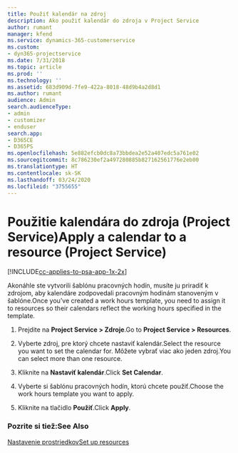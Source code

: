 ```yaml
---
title: Použiť kalendár na zdroj
description: Ako použiť kalendár do zdroja v Project Service
author: rumant
manager: kfend
ms.service: dynamics-365-customerservice
ms.custom:
- dyn365-projectservice
ms.date: 7/31/2018
ms.topic: article
ms.prod: ''
ms.technology: ''
ms.assetid: 683d909d-7fe9-422a-8018-48d9b4a2d8d1
ms.author: rumant
audience: Admin
search.audienceType:
- admin
- customizer
- enduser
search.app:
- D365CE
- D365PS
ms.openlocfilehash: 5e882efcb0dc8a73bbdea2e52a407edc5a761e02
ms.sourcegitcommit: 8c786230ef2a497280885b827162561776e2eb00
ms.translationtype: HT
ms.contentlocale: sk-SK
ms.lasthandoff: 03/24/2020
ms.locfileid: "3755655"
---
```

# <a name="apply-a-calendar-to-a-resource-project-service"></a><span data-ttu-id="f1c9f-103">Použitie kalendára do zdroja (Project Service)</span><span class="sxs-lookup"><span data-stu-id="f1c9f-103">Apply a calendar to a resource (Project Service)</span></span>

[!INCLUDE[cc-applies-to-psa-app-1x-2x](../includes/cc-applies-to-psa-app-1x-2x.md)]

<span data-ttu-id="f1c9f-104">Akonáhle ste vytvorili šablónu pracovných hodín, musíte ju priradiť k zdrojom, aby kalendáre zodpovedali pracovným hodinám stanoveným v šablóne.</span><span class="sxs-lookup"><span data-stu-id="f1c9f-104">Once you’ve created a work hours template, you need to assign it to resources so their calendars reflect the working hours specified in the template.</span></span>  
  
1.  <span data-ttu-id="f1c9f-105">Prejdite na **Project Service > Zdroje**.</span><span class="sxs-lookup"><span data-stu-id="f1c9f-105">Go to **Project Service > Resources**.</span></span>  
  
2.  <span data-ttu-id="f1c9f-106">Vyberte zdroj, pre ktorý chcete nastaviť kalendár.</span><span class="sxs-lookup"><span data-stu-id="f1c9f-106">Select the resource you want to set the calendar for.</span></span> <span data-ttu-id="f1c9f-107">Môžete vybrať viac ako jeden zdroj.</span><span class="sxs-lookup"><span data-stu-id="f1c9f-107">You can select more than one resource.</span></span>  
  
3.  <span data-ttu-id="f1c9f-108">Kliknite na **Nastaviť kalendár**.</span><span class="sxs-lookup"><span data-stu-id="f1c9f-108">Click **Set Calendar**.</span></span>  
  
4.  <span data-ttu-id="f1c9f-109">Vyberte si šablónu pracovných hodín, ktorú chcete použiť.</span><span class="sxs-lookup"><span data-stu-id="f1c9f-109">Choose the work hours template you want to apply.</span></span>  
  
5.  <span data-ttu-id="f1c9f-110">Kliknite na tlačidlo **Použiť**.</span><span class="sxs-lookup"><span data-stu-id="f1c9f-110">Click **Apply**.</span></span>  
  
### <a name="see-also"></a><span data-ttu-id="f1c9f-111">Pozrite si tiež:</span><span class="sxs-lookup"><span data-stu-id="f1c9f-111">See Also</span></span>  
 [<span data-ttu-id="f1c9f-112">Nastavenie prostriedkov</span><span class="sxs-lookup"><span data-stu-id="f1c9f-112">Set up resources</span></span>](../project-service/set-up-resources.md)
